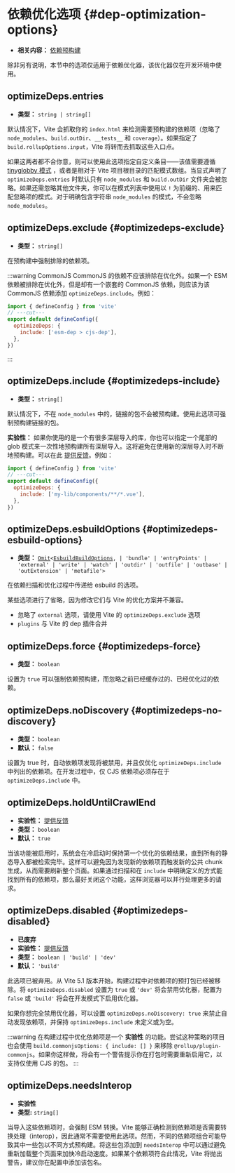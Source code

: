 # 依赖优化选项 {#dep-optimization-options}

- **相关内容：** [依赖预构建](/guide/dep-pre-bundling)

除非另有说明，本节中的选项仅适用于依赖优化器，该优化器仅在开发环境中使用。

## optimizeDeps.entries

- **类型：** `string | string[]`

默认情况下，Vite 会抓取你的 `index.html` 来检测需要预构建的依赖项（忽略了`node_modules`、`build.outDir`、`__tests__` 和 `coverage`）。如果指定了 `build.rollupOptions.input`，Vite 将转而去抓取这些入口点。

如果这两者都不合你意，则可以使用此选项指定自定义条目——该值需要遵循 [tinyglobby 模式](https://github.com/SuperchupuDev/tinyglobby) ，或者是相对于 Vite 项目根目录的匹配模式数组。当显式声明了 `optimizeDeps.entries` 时默认只有 `node_modules` 和 `build.outDir` 文件夹会被忽略。如果还需忽略其他文件夹，你可以在模式列表中使用以 `!` 为前缀的、用来匹配忽略项的模式。对于明确包含字符串 `node_modules` 的模式，不会忽略 `node_modules`。

## optimizeDeps.exclude {#optimizedeps-exclude}

- **类型：** `string[]`

在预构建中强制排除的依赖项。

:::warning CommonJS
CommonJS 的依赖不应该排除在优化外。如果一个 ESM 依赖被排除在优化外，但是却有一个嵌套的 CommonJS 依赖，则应该为该 CommonJS 依赖添加 `optimizeDeps.include`。例如：

```js twoslash
import { defineConfig } from 'vite'
// ---cut---
export default defineConfig({
  optimizeDeps: {
    include: ['esm-dep > cjs-dep'],
  },
})
```

:::

## optimizeDeps.include {#optimizedeps-include}

- **类型：** `string[]`

默认情况下，不在 `node_modules` 中的，链接的包不会被预构建。使用此选项可强制预构建链接的包。

**实验性：** 如果你使用的是一个有很多深层导入的库，你也可以指定一个尾部的 glob 模式来一次性地预构建所有深层导入。这将避免在使用新的深层导入时不断地预构建。可以在此 [提供反馈](https://github.com/vitejs/vite/discussions/15833)。例如：

```js twoslash
import { defineConfig } from 'vite'
// ---cut---
export default defineConfig({
  optimizeDeps: {
    include: ['my-lib/components/**/*.vue'],
  },
})
```

## optimizeDeps.esbuildOptions {#optimizedeps-esbuild-options}

- **类型：** [`Omit`](https://www.typescriptlang.org/docs/handbook/utility-types.html#omittype-keys)`<`[`EsbuildBuildOptions`](https://esbuild.github.io/api/#general-options)`,
| 'bundle'
| 'entryPoints'
| 'external'
| 'write'
| 'watch'
| 'outdir'
| 'outfile'
| 'outbase'
| 'outExtension'
| 'metafile'>`

在依赖扫描和优化过程中传递给 esbuild 的选项。

某些选项进行了省略，因为修改它们与 Vite 的优化方案并不兼容。

- 忽略了 `external` 选项，请使用 Vite 的 `optimizeDeps.exclude` 选项
- `plugins` 与 Vite 的 dep 插件合并

## optimizeDeps.force {#optimizedeps-force}

- **类型：** `boolean`

设置为 `true` 可以强制依赖预构建，而忽略之前已经缓存过的、已经优化过的依赖。

## optimizeDeps.noDiscovery {#optimizedeps-no-discovery}

- **类型：** `boolean`
- **默认：** `false`

设置为 true 时，自动依赖项发现将被禁用，并且仅优化 `optimizeDeps.include` 中列出的依赖项。在开发过程中，仅 CJS 依赖项必须存在于 `optimizeDeps.include` 中。

## optimizeDeps.holdUntilCrawlEnd

- **实验性：** [提供反馈](https://github.com/vitejs/vite/discussions/15834)
- **类型：** `boolean`
- **默认：** `true`

当该功能被启用时，系统会在冷启动时保持第一个优化的依赖结果，直到所有的静态导入都被检索完毕。这样可以避免因为发现新的依赖项而触发新的公共 chunk 生成，从而需要刷新整个页面。如果通过扫描和在 `include` 中明确定义的方式能找到所有的依赖项，那么最好关闭这个功能，这样浏览器可以并行处理更多的请求。

## optimizeDeps.disabled {#optimizedeps-disabled}

- **已废弃**
- **实验性：** [提供反馈](https://github.com/vitejs/vite/discussions/13839)
- **类型：** `boolean | 'build' | 'dev'`
- **默认：** `'build'`

此选项已被弃用。从 Vite 5.1 版本开始，构建过程中对依赖项的预打包已经被移除。将 `optimizeDeps.disabled` 设置为 `true` 或 `'dev'` 将会禁用优化器，配置为 `false` 或 `'build'` 将会在开发模式下启用优化器。

如果你想完全禁用优化器，可以设置 `optimizeDeps.noDiscovery: true` 来禁止自动发现依赖项，并保持 `optimizeDeps.include` 未定义或为空。

:::warning
在构建过程中优化依赖项是一个 **实验性** 的功能。尝试这种策略的项目也会使用 `build.commonjsOptions: { include: [] }` 来移除 `@rollup/plugin-commonjs`。如果你这样做，将会有一个警告提示你在打包时需要重新启用它，以支持仅使用 CJS 的包。
:::

## optimizeDeps.needsInterop

- **实验性**
- **类型:** `string[]`

当导入这些依赖项时，会强制 ESM 转换。Vite 能够正确检测到依赖项是否需要转换处理（interop），因此通常不需要使用此选项。然而，不同的依赖项组合可能导致其中一些包以不同方式预构建。将这些包添加到 `needsInterop` 中可以通过避免重新加载整个页面来加快冷启动速度。如果某个依赖项符合此情况，Vite 将抛出警告，建议你在配置中添加该包名。
